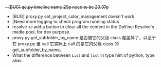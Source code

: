 ~~- [BUG] qc.py timeline name 29p need to be 29.97p~~
- [BUG] proxy.py set_project_color_management doesn't work
- [Need more logging to check program running status
- resolve-ui add a button to clear all the content in the DaVinci Resolve's media pool, for dev purpose.
- proxy.py get_subfolder_by_name 是否被它的父级 class 覆盖掉了，以至于在 proxy.py 里 call 它实际上 call 的是它的父级 class 的 get_subfolder_by_name。
- What the difference between `List` and `list` in type hint of python, type alias.